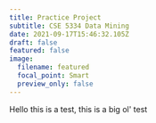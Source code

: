 ```yaml
---
title: Practice Project
subtitle: CSE 5334 Data Mining
date: 2021-09-17T15:46:32.105Z
draft: false
featured: false
image:
  filename: featured
  focal_point: Smart
  preview_only: false
---
```

Hello this is a test, this is a big ol' test